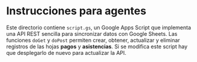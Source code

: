 # Instrucciones para agentes

Este directorio contiene `script.gs`, un Google Apps Script que implementa una API REST sencilla para sincronizar datos con Google Sheets. Las funciones `doGet` y `doPost` permiten crear, obtener, actualizar y eliminar registros de las hojas **pagos** y **asistencias**. Si se modifica este script hay que desplegarlo de nuevo para actualizar la API.
